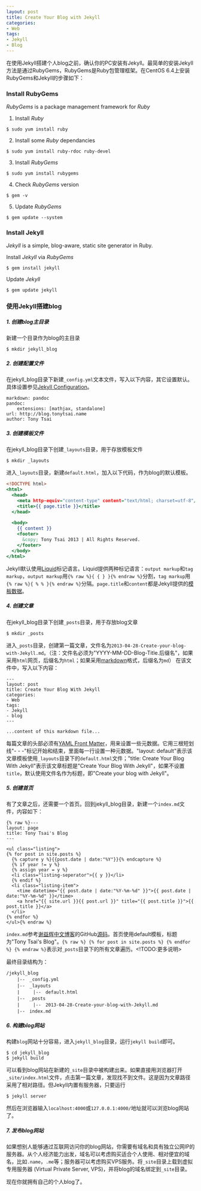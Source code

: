 ```yaml
---
layout: post
title: Create Your Blog with Jekyll
categories:
- Web
tags:
- Jekyll
- Blog
---
```


在使用Jekyll搭建个人blog之前，确认你的PC安装有Jekyll。最简单的安装Jekyll方法是通过RubyGems，RubyGems是Ruby包管理框架。在CentOS 6.4上安装RubyGems和Jekyll的步骤如下：

### Install RubyGems
*RubyGems* is a package management framework for *Ruby*

1. Install *Ruby*

```{.bash}
$ sudo yum install ruby
```

2. Install some *Ruby* dependancies
  
```{.bash}
$ sudo yum install ruby-rdoc ruby-devel
```

3. Install *RubyGems*
  
```{.bash}
$ sudo yum install rubygems
```

4. Check *RubyGems* version
  
```{.bash}
$ gem -v
```

5. Update *RubyGems*

```{.bash}
$ gem update --system
```

### Install Jekyll
*Jekyll* is a simple, blog-aware, static site generator in Ruby.

Install *Jekyll* via *RubyGems*

```{.bash}
$ gem install jekyll
```

Update *Jekyll*

```{.bash}
$ gem update jekyll
```

### 使用Jekyll搭建blog

##### 1. 创建blog主目录
新建一个目录作为blog的主目录

```{.bash}
$ mkdir jekyll_blog
```

##### 2. 创建配置文件
在jekyll_blog目录下新建`_config.yml`文本文件，写入以下内容，其它设置默认。具体设置参见[Jekyll Configuration](https://github.com/mojombo/jekyll/wiki/Configuration)。

```
markdown: pandoc
pandoc: 
    extensions: [mathjax, standalone]
url: http://blog.tonytsai.name
author: Tony Tsai
```

##### 3. 创建模板文件
在jekyll_blog目录下创建`_layouts`目录，用于存放模板文件

```{.bash}
$ mkdir _layouts
```

进入`_layouts`目录，新建`default.html`，加入以下代码，作为blog的默认模板。

```{.html .numberLines}
<!DOCTYPE html>
<html>
  <head>
    <meta http-equiv="content-type" content="text/html; charset=utf-8"/>
    <title>{{ page.title }}</title>
  </head>
        　
  <body>
    {{ content }}
    <footer>
      &copy; Tony Tsai 2013 | All Rights Reserved.
    </footer>
  </body>
</html>
```

Jekyll默认使用[Liquid](https://github.com/shopify/liquid/wiki/liquid-for-designers)标记语言。Liquid提供两种标记语言：`output markup`和`tag markup`，`output markup`用`{% raw %}{ { } }{% endraw %}`分割，`tag markup`用`{% raw %}{ % % }{% endraw %}`分隔。`page.title`和`content`都是Jekyll提供的[模板数据](https://github.com/mojombo/jekyll/wiki/Template-Data)。

##### 4. 创建文章
在jekyll_blog目录下创建`_posts`目录，用于存放blog文章

```{.bash}
$ mkdir _posts
```

进入`_posts`目录，创建第一篇文章，文件名为`2013-04-28-Create-your-blog-with-Jekyll.md`。（注：文件名必须为"YYYY-MM-DD-Blog-Title.后缀名"，如果采用`html`网页，后缀名为`html`；如果采用[markdown](http://daringfireball.net/projects/markdown/)格式，后缀名为`md`）
在该文件中，写入以下内容：

```
---
layout: post
title: Create Your Blog With Jekyll
categories:
- Web
tags:
- Jekyll
- blog
---

...content of this markdown file...
```

每篇文章的头部必须有[YAML Front Matter](https://github.com/mojombo/jekyll/wiki/YAML-Front-Matter)，用来设置一些元数据。它用三根短划线"- - -"标记开始和结束，里面每一行设置一种元数据。"layout: default"表示该文章模板使用`_layouts`目录下的`default.html`文件；"title: Create Your Blog With Jekyll"表示该文章标题是"Create Your Blog With Jekyll"，如果不设置`title`，默认使用文件名作为标题，即"Create your blog with Jekyll"。

##### 5. 创建首页
有了文章之后，还需要一个首页。回到jekyll_blog目录，新建一个`index.md`文件，内容如下：

```
{% raw %}---
layout: page
title: Tony Tsai's Blog
---

<ul class="listing">
{% for post in site.posts %}
  {% capture y %}{{post.date | date:"%Y"}}{% endcapture %}
  {% if year != y %}
  {% assign year = y %}
  <li class="listing-seperator">{{ y }}</li>
  {% endif %}
  <li class="listing-item">
    <time datetime="{{ post.date | date:"%Y-%m-%d" }}">{{ post.date | date:"%Y-%m-%d" }}</time>
    <a href="{{ site.url }}{{ post.url }}" title="{{ post.title }}">{{ post.title }}</a>
  </li>
{% endfor %}
</ul>{% endraw %}
```

`index.md`参考[谢益辉中文博客](http://yihui.name/cn/)的GitHub[源码](https://github.com/yihui/cn)。首页使用default模板，标题为"Tony Tsai's Blog"。`{% raw %} {% for post in site.posts %} {% endfor %} {% endraw %}`表示对`_posts`目录下的所有文章遍历。<!TODO:更多说明>

最终目录结构为：

```
/jekyll_blog
    |--　_config.yml
    |--　_layouts
    |     |--　default.html
    |--　_posts
    |     |--　2013-04-28-Create-your-blog-with-Jekyll.md
    |--　index.md
```

##### 6. 构建blog网站
构建`blog`网站十分容易，进入`jekyll_blog`目录，运行`jekyll build`即可。

```{.bash}
$ cd jekyll_blog
$ jekyll build
```

可以看到blog网站在新建的`_site`目录中被构建出来。如果直接用浏览器打开`_site/index.html`文件，点击第一篇文章，发现找不到文件。这是因为文章路径采用了相对路径。但Jekyll内置有服务器，只要运行

```{.bash}
$ jekyll server
```

然后在浏览器输入`localhost:4000`或`127.0.0.1:4000/`地址就可以浏览blog网站了。

##### 7. 发布blog网站
如果想别人能够通过互联网访问你的blog网站，你需要有域名和具有独立公网IP的服务器。从个人经济能力出发，域名可以考虑购买适合个人使用、相对便宜的域名，比如`.name`，`.me`等；服务器可以考虑购买VPS服务。将`_site`目录上载到虚拟专用服务器 (Virtual Private Server, VPS)，并将blog的域名绑定到`_site`目录。

现在你就拥有自己的个人blog了。